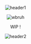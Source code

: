 <p align="center">
 <img src="https://files.catbox.moe/a8333p.png" alt="header1">
</p>

<p align="center">
 <img src="https://files.catbox.moe/x38wsa.gif" alt="wbruh">
</p>

<p align="center">
  WIP !
</p>

<p align="center">
 <img src="https://files.catbox.moe/wpx936.png" alt="header2">
</p>

